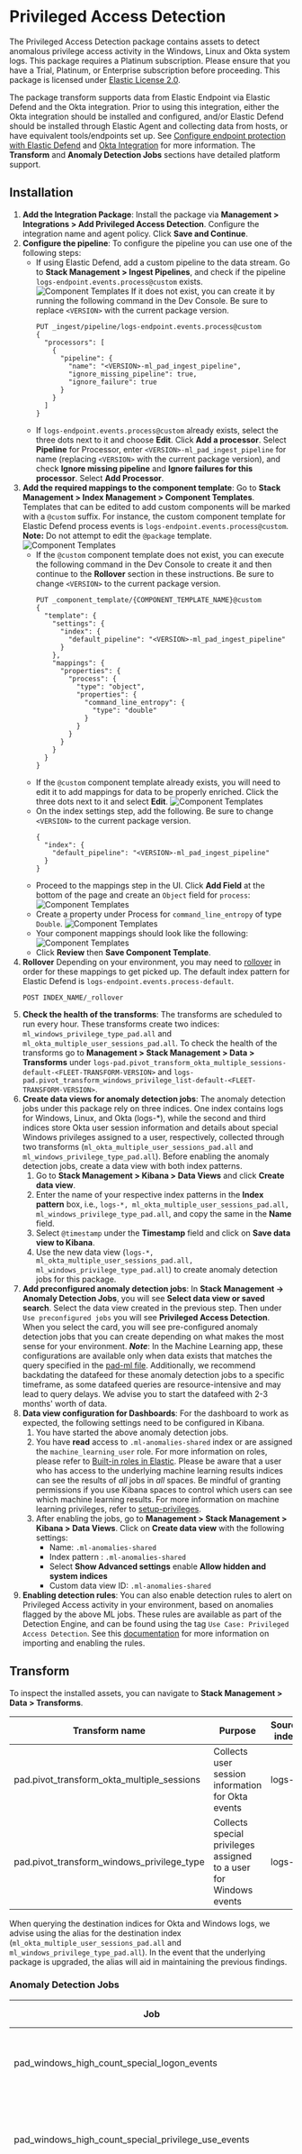 # Privileged Access Detection
The Privileged Access Detection package contains assets to detect anomalous privilege access activity in the Windows, Linux and Okta system logs. This package requires a Platinum subscription. Please ensure that you have a Trial, Platinum, or Enterprise subscription before proceeding. This package is licensed under [Elastic License 2.0](https://www.elastic.co/licensing/elastic-license).

The package transform supports data from Elastic Endpoint via Elastic Defend and the Okta integration. Prior to using this integration, either the Okta integration should be installed and configured, and/or Elastic Defend should be installed through Elastic Agent and collecting data from hosts, or have equivalent tools/endpoints set up. See [Configure endpoint protection with Elastic Defend](https://www.elastic.co/docs/solutions/security/configure-elastic-defend) and [Okta Integration](https://www.elastic.co/docs/reference/integrations/okta) for more information. The **Transform** and **Anomaly Detection Jobs** sections have detailed platform support.

## Installation

1. **Add the Integration Package**: Install the package via **Management > Integrations > Add Privileged Access Detection**. Configure the integration name and agent policy. Click **Save and Continue**.
1. **Configure the pipeline**: To configure the pipeline you can use one of the following steps:
    - If using Elastic Defend, add a custom pipeline to the data stream. Go to **Stack Management > Ingest Pipelines**, and check if the pipeline `logs-endpoint.events.process@custom` exists. 
    ![Component Templates](../img/custom-pipeline.png)
    If it does not exist, you can create it by running the following command in the Dev Console. Be sure to replace `<VERSION>` with the current package version.
      ```
      PUT _ingest/pipeline/logs-endpoint.events.process@custom
      {
        "processors": [
          {
            "pipeline": {
              "name": "<VERSION>-ml_pad_ingest_pipeline",
              "ignore_missing_pipeline": true,
              "ignore_failure": true
            }
          }
        ]
      }
      ```
    - If `logs-endpoint.events.process@custom` already exists, select the three dots next to it and choose **Edit**. Click **Add a processor**. Select **Pipeline** for Processor, enter `<VERSION>-ml_pad_ingest_pipeline` for name (replacing `<VERSION>` with the current package version), and check **Ignore missing pipeline** and **Ignore failures for this processor**. Select **Add Processor**.
1. **Add the required mappings to the component template**: Go to **Stack Management > Index Management > Component Templates**. Templates that can be edited to add custom components will be marked with a `@custom` suffix. For instance, the custom component template for Elastic Defend process events is `logs-endpoint.events.process@custom`. **Note:** Do not attempt to edit the `@package` template.
    ![Component Templates](../img/component-templates.png)
    - If the `@custom` component template does not exist, you can execute the following command in the Dev Console to create it and then continue to the **Rollover** section in these instructions. Be sure to change `<VERSION>` to the current package version.
      ```
      PUT _component_template/{COMPONENT_TEMPLATE_NAME}@custom
      {
        "template": {
          "settings": {
            "index": {
              "default_pipeline": "<VERSION>-ml_pad_ingest_pipeline"
            }
          },
          "mappings": {
            "properties": {
              "process": {
                "type": "object",
                "properties": {
                  "command_line_entropy": {
                    "type": "double"
                  }
                }
              }
            }
          }
        }
      }
      ```
    - If the `@custom` component template already exists, you will need to edit it to add mappings for data to be properly enriched. Click the three dots next to it and select **Edit**. 
    ![Component Templates](../img/component-templates-edit.png)
    - On the index settings step, add the following. Be sure to change `<VERSION>` to the current package version.
      ```
      {
        "index": {
          "default_pipeline": "<VERSION>-ml_pad_ingest_pipeline"
        }
      }
      ```
    - Proceed to the mappings step in the UI. Click **Add Field** at the bottom of the page and create an `Object` field for `process`:
    ![Component Templates](../img/field1.png)
    - Create a property under Process for `command_line_entropy` of type `Double`. 
    ![Component Templates](../img/field2.png)
    - Your component mappings should look like the following:
    ![Component Templates](../img/fields-complete.png)
    - Click **Review** then **Save Component Template**.
1. **Rollover** Depending on your environment, you may need to [rollover](https://www.elastic.co/guide/en/elasticsearch/reference/current/indices-rollover-index.html) in order for these mappings to get picked up. The default index pattern for Elastic Defend is `logs-endpoint.events.process-default`.
    ```
    POST INDEX_NAME/_rollover
    ```
1. **Check the health of the transforms**: The transforms are scheduled to run every hour. These transforms create two indices: `ml_windows_privilege_type_pad.all` and `ml_okta_multiple_user_sessions_pad.all`. To check the health of the transforms go to **Management > Stack Management > Data > Transforms** under `logs-pad.pivot_transform_okta_multiple_sessions-default-<FLEET-TRANSFORM-VERSION>` and `logs-pad.pivot_transform_windows_privilege_list-default-<FLEET-TRANSFORM-VERSION>`.
1. **Create data views for anomaly detection jobs**: The anomaly detection jobs under this package rely on three indices. One index contains logs for Windows, Linux, and Okta (logs-*), while the second and third indices store Okta user session information and details about special Windows privileges assigned to a user, respectively, collected through two transforms (`ml_okta_multiple_user_sessions_pad.all` and `ml_windows_privilege_type_pad.all`). Before enabling the anomaly detection jobs, create a data view with both index patterns.
    1. Go to **Stack Management > Kibana > Data Views** and click **Create data view**.
    1. Enter the name of your respective index patterns in the **Index pattern** box, i.e., `logs-*, ml_okta_multiple_user_sessions_pad.all, ml_windows_privilege_type_pad.all`, and copy the same in the **Name** field.
    1. Select `@timestamp` under the **Timestamp** field and click on **Save data view to Kibana**.
    1. Use the new data view (`logs-*, ml_okta_multiple_user_sessions_pad.all, ml_windows_privilege_type_pad.all`) to create anomaly detection jobs for this package.
1. **Add preconfigured anomaly detection jobs**: In **Stack Management -> Anomaly Detection Jobs**, you will see **Select data view or saved search**. Select the data view created in the previous step. Then under `Use preconfigured jobs` you will see **Privileged Access Detection**. When you select the card, you will see pre-configured anomaly detection jobs that you can create depending on what makes the most sense for your environment. 
**_Note_**: In the Machine Learning app, these configurations are available only when data exists that matches the query specified in the [pad-ml file](https://github.com/elastic/integrations/blob/main/packages/pad/kibana/ml_module/pad-ml.json#L10). Additionally, we recommend backdating the datafeed for these anomaly detection jobs to a specific timeframe, as some datafeed queries are resource-intensive and may lead to query delays. We advise you to start the datafeed with 2-3 months' worth of data.
1. **Data view configuration for Dashboards**: For the dashboard to work as expected, the following settings need to be configured in Kibana.
    1. You have started the above anomaly detection jobs.
    1. You have **read** access to `.ml-anomalies-shared` index or are assigned the `machine_learning_user` role. For more information on roles, please refer to [Built-in roles in Elastic](https://www.elastic.co/guide/en/elasticsearch/reference/current/built-in-roles.html). Please be aware that a user who has access to the underlying machine learning results indices can see the results of _all_ jobs in _all_ spaces. Be mindful of granting permissions if you use Kibana spaces to control which users can see which machine learning results. For more information on machine learning privileges, refer to [setup-privileges](https://www.elastic.co/guide/en/machine-learning/current/setup.html#setup-privileges).
    1. After enabling the jobs, go to **Management > Stack Management > Kibana > Data Views**.  Click on **Create data view** with the following settings:
        - Name: `.ml-anomalies-shared`
        - Index pattern : `.ml-anomalies-shared`
        - Select **Show Advanced settings** enable **Allow hidden and system indices**
        - Custom data view ID: `.ml-anomalies-shared`
1. **Enabling detection rules**:  You can also enable detection rules to alert on Privileged Access activity in your environment, based on anomalies flagged by the above ML jobs. These rules are available as part of the Detection Engine, and can be found using the tag `Use Case: Privileged Access Detection`. See this [documentation](https://www.elastic.co/guide/en/security/current/prebuilt-rules-management.html#load-prebuilt-rules) for more information on importing and enabling the rules.

## Transform

To inspect the installed assets, you can navigate to **Stack Management > Data > Transforms**.

| Transform name                             | Purpose                                                            | Source index  | Destination index                              | Alias                                  | Supported Platform |
|--------------------------------------------|--------------------------------------------------------------------|---------------|------------------------------------------------|--------------------------------------- | ------------------ |
| pad.pivot_transform_okta_multiple_sessions | 	Collects user session information for Okta events                 | logs-*        | 	ml_okta_multiple_user_sessions_pad-[version] | ml_okta_multiple_user_sessions_pad.all | Okta               |
| pad.pivot_transform_windows_privilege_type | 	Collects special privileges assigned to a user for Windows events | logs-*        | 	ml_windows_privilege_type_pad-[version]      | ml_windows_privilege_type_pad.all      | Windows            |

When querying the destination indices for Okta and Windows logs, we advise using the alias for the destination index (`ml_okta_multiple_user_sessions_pad.all` and `ml_windows_privilege_type_pad.all`). In the event that the underlying package is upgraded, the alias will aid in maintaining the previous findings. 

### Anomaly Detection Jobs

| Job                                                        | Description                                                                                    | Supported Platform   |
|------------------------------------------------------------|------------------------------------------------------------------------------------------------|----------------------|
| pad_windows_high_count_special_logon_events                | Detects unusually high special logon events initiated by a user.                               | Windows              |
| pad_windows_high_count_special_privilege_use_events        | Detects unusually high special privilege use events initiated by a user.                       | Windows              |
| pad_windows_high_count_group_management_events             | Detects unusually high security group management events initiated by a user.                   | Windows              |
| pad_windows_high_count_user_account_management_events      | Detects unusually high security user account management events initiated by a user.            | Windows              |
| pad_windows_rare_privilege_assigned_to_user                | Detects an unusual privilege type assigned to a user.                                          | Windows              |
| pad_windows_rare_group_name_by_user                        | Detects an unusual group name accessed by a user.                                              | Windows              |
| pad_windows_rare_device_by_user                            | Detects an unusual device accessed by a user.                                                  | Windows              |
| pad_windows_rare_source_ip_by_user                         | Detects an unusual source IP address accessed by a user.                                       | Windows              |
| pad_windows_rare_region_name_by_user                       | Detects an unusual region name for a user.                                                     | Windows              |
| pad_linux_high_count_privileged_process_events_by_user     | Detects a spike in privileged commands executed by a user.                                     | Linux                |
| pad_linux_rare_process_executed_by_user                    | Detects a rare process executed by a user.                                                     | Linux                |
| pad_linux_high_median_process_command_line_entropy_by_user | Detects process command lines executed by a user with an abnormally high median entropy value. | Okta Integration     |
| pad_okta_spike_in_group_membership_changes                 | Detects spike in group membership change events by a user.                                     | Okta Integration     |
| pad_okta_spike_in_user_lifecycle_management_changes        | Detects spike in user lifecycle management change events by a user.                            | Okta Integration     |
| pad_okta_spike_in_group_privilege_changes                  | Detects spike in group privilege change events by a user.                                      | Okta Integration     |
| pad_okta_spike_in_group_application_assignment_change      | Detects spike in group application assignment change events by a user.                         | Okta Integration     |
| pad_okta_spike_in_group_lifecycle_changes                  | Detects spike in group lifecycle change events by a user.                                      | Okta Integration     |
| pad_okta_high_sum_concurrent_sessions_by_user              | Detects an unusual sum of active sessions started by a user.                                   | Okta Integration     |
| pad_okta_rare_source_ip_by_user                            | Detects an unusual source IP address accessed by a user.                                       | Okta Integration     |
| pad_okta_rare_region_name_by_user                          | Detects an unusual region name for a user.                                                     | Okta Integration     |
| pad_okta_rare_host_name_by_user                            | Detects an unusual host name for a user.                                                       | Okta Integration     |


## Licensing

Usage in production requires that you have a license key that permits use of machine learning features.